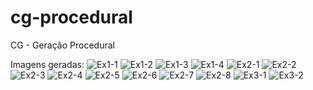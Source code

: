 # cg-procedural
CG - Geração Procedural

Imagens geradas:
![Ex1-1](https://user-images.githubusercontent.com/33814261/173906039-87a39233-fd1f-45af-a5d1-887feca20cd9.jpg)
![Ex1-2](https://user-images.githubusercontent.com/33814261/173906044-9dfb70c2-0c8f-4e88-9f9c-c092f5668689.jpg)
![Ex1-3](https://user-images.githubusercontent.com/33814261/173906048-1a909f3d-d629-4e46-8733-f9c0356ab696.jpg)
![Ex1-4](https://user-images.githubusercontent.com/33814261/173906052-76ab3700-74a4-45da-8e89-205d7641739c.jpg)
![Ex2-1](https://user-images.githubusercontent.com/33814261/173906056-57f982f4-24c6-4c6d-8120-8f021969dd30.jpg)
![Ex2-2](https://user-images.githubusercontent.com/33814261/173906060-3fd89b79-76b8-4639-b671-3c450b6b5a13.jpg)
![Ex2-3](https://user-images.githubusercontent.com/33814261/173906065-c8c20369-f6fc-4f82-8e04-5bbdabaa0112.jpg)
![Ex2-4](https://user-images.githubusercontent.com/33814261/173906069-dcaaf2e1-ce96-428b-a6e4-66b374851bc8.jpg)
![Ex2-5](https://user-images.githubusercontent.com/33814261/173906073-107e596d-730f-43bb-b61b-993a5eb1bc5c.jpg)
![Ex2-6](https://user-images.githubusercontent.com/33814261/173906075-74583a65-2a19-4c30-84f4-b6561927047f.jpg)
![Ex2-7](https://user-images.githubusercontent.com/33814261/173906079-a57c901e-73ea-4129-a0c6-85b1831e3274.jpg)
![Ex2-8](https://user-images.githubusercontent.com/33814261/173906081-b35407c7-8b72-403f-b463-db770ac6687b.jpg)
![Ex3-1](https://user-images.githubusercontent.com/33814261/173906082-5c42e780-4b68-4a95-a51e-6a5ae01105f6.jpg)
![Ex3-2](https://user-images.githubusercontent.com/33814261/173906083-5e82c02d-4662-4077-ab21-d471ffea5b56.jpg)
